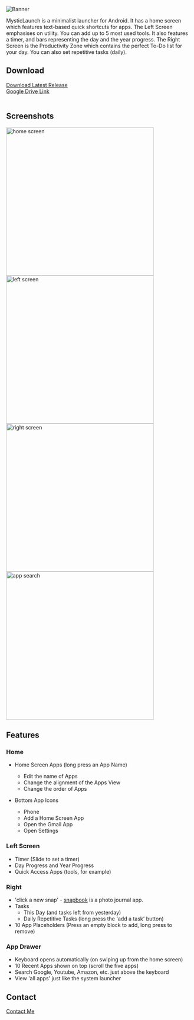 ![Banner](https://github.com/0-manbir/mysticlaunch/assets/144022685/cc3e16b6-f6d1-424d-ab11-44cd7f40f172)

MysticLaunch is a minimalist launcher for Android. It has a home screen which features text-based quick shortcuts for apps.
The Left Screen emphasises on utility. You can add up to 5 most used tools. It also features a timer, and bars representing the day and the year progress.
The Right Screen is the Productivity Zone which contains the perfect To-Do list for your day. You can also set repetitive tasks (daily).

## Download

<a href="https://github.com/0-manbir/mlauncher/releases/latest/download/mlauncher.apk" target="_blank">Download Latest Release</a><br>
<a href="https://drive.google.com/file/d/14Wq4ev4m65cQ5cvzcfPuauYOHeELcOS_/view?usp=sharing" target="_blank">Google Drive Link</a>
<br><br>

## Screenshots
<img src="https://github.com/0-manbir/mlauncher/assets/144022685/4a026457-6923-44d9-9ecc-d5742e3dfe23" height="400" alt="home screen">
<img src="https://github.com/0-manbir/mlauncher/assets/144022685/dab4a086-62c5-42e5-b0bf-edc16d859fe6" height="400" alt="left screen">
<img src="https://github.com/0-manbir/mlauncher/assets/144022685/6a1f26a1-a3de-438b-94e2-289484667b03" height="400" alt="right screen">
<img src="https://github.com/0-manbir/mlauncher/assets/144022685/fbcc48c3-cba9-49ee-a5a8-5181be85adce" height="400" alt="app search">


## Features

### Home

* Home Screen Apps (long press an App Name)
  - Edit the name of Apps
  - Change the alignment of the Apps View
  - Change the order of Apps

* Bottom App Icons
  - Phone
  - Add a Home Screen App
  - Open the Gmail App
  - Open Settings

### Left Screen

* Timer (Slide to set a timer)
* Day Progress and Year Progress
* Quick Access Apps (tools, for example)

### Right

* 'click a new snap' - <a href="https://github.com/0-manbir/snapbook">snapbook</a> is a photo journal app.
* Tasks
  - This Day (and tasks left from yesterday)
  - Daily Repetitive Tasks (long press the 'add a task' button)
* 10 App Placeholders (Press an empty block to add, long press to remove)

### App Drawer

* Keyboard opens automatically (on swiping up from the home screen)
* 10 Recent Apps shown on top (scroll the five apps)
* Search Google, Youtube, Amazon, etc. just above the keyboard
* View 'all apps' just like the system launcher

## Contact
<a href="https://github.com/0-manbir/">Contact Me</a>
